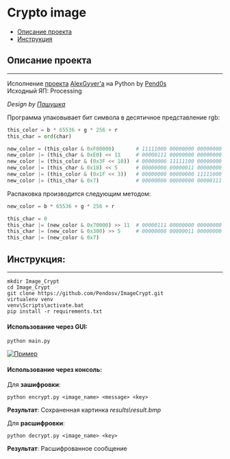 # Crypto image
* [Описание проекта](#chapter-0)
* [Инструкция](#chapter-1)


<a id="chapter-0"></a>
## Описание проекта 

---
Исполнение [проекта](https://github.com/AlexGyver/crypto) [AlexGyver'а](https://github.com/AlexGyver) на Python by [Pend0s](https://github.com/Pendosv)  
Исходный ЯП: Processing

_Design by [Пашушка](https://github.com/PAPASKAS)_

Программа упаковывает бит символа в десятичное представление rgb:
```python
this_color = b * 65536 + g * 256 + r
this_char = ord(char)

new_color = (this_color & 0xF80000)       # 11111000 00000000 00000000
new_color |= (this_char & 0xE0) << 11     # 00000111 00000000 00000000
new_color |= (this_color & (0x3F << 10))  # 00000000 11111100 00000000
new_color |= (this_char & 0x18) << 5      # 00000000 00000011 00000000
new_color |= (this_color & (0x1F << 3))   # 00000000 00000000 11111000
new_color |= (this_char & 0x7)            # 00000000 00000000 00000111
```

Распаковка производится следующим методом:
```python
new_color = b * 65536 + g * 256 + r

this_char = 0
this_char |= (new_color & 0x70000) >> 11  # 00000111 00000000 00000000 -> 00000000 00000000 11100000
this_char |= (new_color & 0x300) >> 5     # 00000000 00000011 00000000 -> 00000000 00000000 00011000
this_char |= (new_color & 0x7)
```



<a id="chapter-1"></a>
## Инструкция:

---

```
mkdir Image_Crypt
cd Image_Crypt
git clone https://github.com/Pendosv/ImageCrypt.git
virtualenv venv
venv\Scripts\activate.bat
pip install -r requirements.txt
```


#### Использование через GUI:
```
python main.py
```
[![Пример](https://i.ibb.co/pvGxP0f/crypto.png)]()



#### Использование через консоль:

Для **зашифровки**: 
```
python encrypt.py <image_name> <message> <key>
```
**Результат**: Сохраненная картинка _results\result.bmp_



Для **расшифровки**: 
```
python decrypt.py <image_name> <key>
```
**Результат**: Расшифрованное сообщение